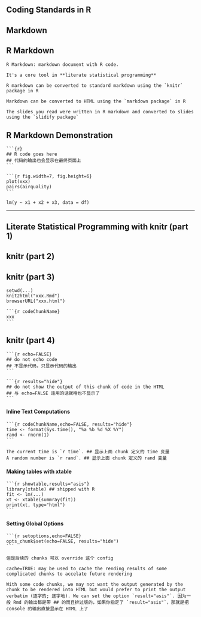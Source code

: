 ## Coding Standards in R

## Markdown
	
## R Markdown
	
	R Markdown: markdown document with R code.
	
	It's a core tool in **literate statistical programming**
	
	R markdown can be converted to standard markdown using the `knitr` package in R

	Markdown can be converted to HTML using the `markdown package` in R
	
	The slides you read were written in R markdown and converted to slides using the `slidify package`
	
## R Markdown Demonstration	
	
	```{r}
	## R code goes here
	## 代码的输出也会显示在最终页面上
	```
	
	```{r fig.width=7, fig.height=6}
	plot(xxx)
	pairs(airquality)
	```
	
	lm(y ~ x1 + x2 + x3, data = df)
	
-----
	
## Literate Statistical Programming with knitr (part 1)

	
	
## knitr (part 2)
	
	
	
## knitr (part 3)	
	
	setwd(...)
	knit2html("xxx.Rmd")
	browserURL("xxx.html")
	
	```{r codeChunkName}
	xxx
	```
	
## knitr (part 4)		
	
	```{r echo=FALSE}
	## do not echo code
	## 不显示代码，只显示代码的输出
	```
	
	```{r results="hide"}
	## do not show the output of this chunk of code in the HTML
	## 与 echo=FALSE 连用的话就啥也不显示了
	```
	
#### Inline Text Computations
	
	```{r codeChunkName,echo=FALSE, results="hide"}
	time <- format(Sys.time(), "%a %b %d %X %Y")
	rand <- rnorm(1)
	```
	
	The current time is `r time`. ## 显示上面 chunk 定义的 time 变量
	A random number is `r rand`. ## 显示上面 chunk 定义的 rand 变量
	
#### Making tables with xtable
	
	```{r showtable,results="asis"}
	library(xtable) ## shipped with R
	fit <- lm(...)
	xt <- xtable(summray(fit))
	print(xt, type="html")
	```
	
#### Setting Global Options

	```{r setoptions,echo=FALSE}
	opts_chunk$set(echo=FALSE, results="hide")
	```
	
	但是后续的 chunks 可以 override 这个 config
	
	cache=TRUE: may be used to cache the rending results of some complicated chunks to accelate future rendering
	
	With some code chunks, we may not want the output generated by the chunk to be rendered into HTML but would prefer to print the output verbatim (逐字的; 逐字地). We can set the option `result="asis"`. 因为一般 Rmd 的输出都是带 ## 的而且排过版的，如果你指定了 `result="asis"`，那就是把 console 的输出直接显示在 HTML 上了
	
	
	
	